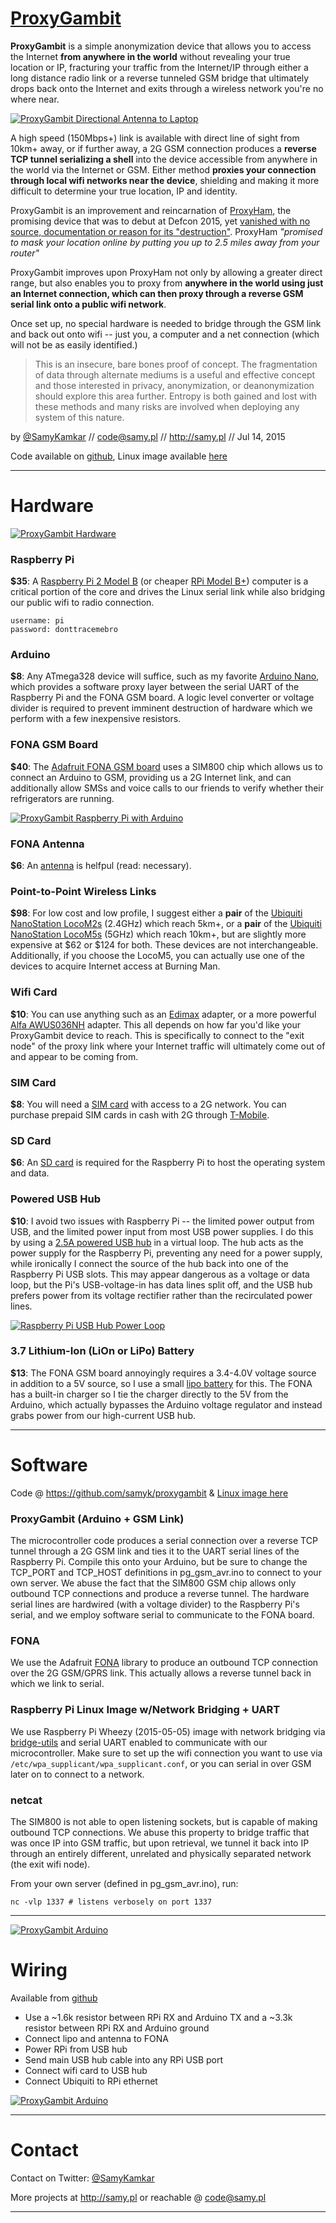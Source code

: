 # [ProxyGambit](http://samy.pl/proxygambit)

**ProxyGambit** is a simple anonymization device that allows you to access the Internet **from anywhere in the world** without revealing your true location or IP, fracturing your traffic from the Internet/IP through either a long distance radio link or a reverse tunneled GSM bridge that ultimately drops back onto the Internet and exits through a wireless network you're no where near.

[![ProxyGambit Directional Antenna to Laptop](http://samy.pl/proxygambit/laptop.png?x2)](http://samy.pl/proxygambit/laptopbig.png)

A high speed (150Mbps+) link is available with direct line of sight from 10km+ away, or if further away, a 2G GSM connection produces a **reverse TCP tunnel serializing a shell** into the device accessible from anywhere in the world via the Internet or GSM. Either method **proxies your connection through local wifi networks near the device**, shielding and making it more difficult to determine your true location, IP and identity.

ProxyGambit is an improvement and reincarnation of [ProxyHam](http://www.wired.com/2015/07/online-anonymity-project-proxyham-mysteriously-vanishes/), the promising device that was to debut at Defcon 2015, yet [vanished with no source, documentation or reason for its "destruction"](http://www.wired.com/2015/07/online-anonymity-project-proxyham-mysteriously-vanishes/). ProxyHam *"promised to mask your location online by putting you up to 2.5 miles away from your router"*

ProxyGambit improves upon ProxyHam not only by allowing a greater direct range, but also enables you to proxy from **anywhere in the world using just an Internet connection, which can then proxy through a reverse GSM serial link onto a public wifi network**.

Once set up, no special hardware is needed to bridge through the GSM link and back out onto wifi -- just you, a computer and a net connection (which will not be as easily identified.)

> This is an insecure, bare bones proof of concept. The fragmentation of data through alternate mediums is a useful and effective concept and those interested in privacy, anonymization, or deanonymization should explore this area further. Entropy is both gained and lost with these methods and many risks are involved when deploying any system of this nature.

by [@SamyKamkar](https://twitter.com/samykamkar) // <code@samy.pl> // <http://samy.pl> // Jul 14, 2015

Code available on [github](https://github.com/samyk/proxygambit), Linux image available [here](https://www.dropbox.com/s/9we0k3muz175rga/proxygambit-2015-05-05-raspbian-wheezy.img.zip?dl=0)


------

# Hardware

[![ProxyGambit Hardware](http://samy.pl/proxygambit/all.png)](http://samy.pl/proxygambit/allbig.png)


### Raspberry Pi
**$35**: A [Raspberry Pi 2 Model B](http://amzn.to/1TCfkO1) (or cheaper [RPi Model B+](http://amzn.to/1f33DAL)) computer is a critical portion of the core and drives the Linux serial link while also bridging our public wifi to radio connection.

```
username: pi
password: donttracemebro
```

### Arduino
**$8**: Any ATmega328 device will suffice, such as my favorite [Arduino Nano](http://amzn.to/1f33WM2), which provides a software proxy layer between the serial UART of the Raspberry Pi and the FONA GSM board. A logic level converter or voltage divider is required to prevent imminent destruction of hardware which we perform with a few inexpensive resistors.

### FONA GSM Board
**$40**: The [Adafruit FONA GSM board](http://amzn.to/1SmM1N9) uses a SIM800 chip which allows us to connect an Arduino to GSM, providing us a 2G Internet link, and can additionally allow SMSs and voice calls to our friends to verify whether their refrigerators are running.

[![ProxyGambit Raspberry Pi with Arduino](http://samy.pl/proxygambit/IMG_3138sm.JPG)](http://samy.pl/proxygambit/IMG_3138.JPG)

### FONA Antenna
**$6**: An [antenna](http://amzn.to/1IZLDDt) is helfpul (read: necessary).

### Point-to-Point Wireless Links
**$98**: For low cost and low profile, I suggest either a **pair** of the [Ubiquiti NanoStation LocoM2s](http://amzn.to/1GlBsmn) (2.4GHz) which reach 5km+, or a **pair** of the [Ubiquiti NanoStation LocoM5s](http://amzn.to/1GlBqep) (5GHz) which reach 10km+, but are slightly more expensive at $62 or $124 for both. These devices are not interchangeable. Additionally, if you choose the LocoM5, you can actually use one of the devices to acquire Internet access at Burning Man.

### Wifi Card
**$10**: You can use anything such as an [Edimax](http://amzn.to/1f34zVV) adapter, or a more powerful [Alfa AWUS036NH](http://amzn.to/1SmMi2x) adapter. This all depends on how far you'd like your ProxyGambit device to reach. This is specifically to connect to the "exit node" of the proxy link where your Internet traffic will ultimately come out of and appear to be coming from.

### SIM Card
**$8**: You will need a [SIM card](http://amzn.to/1GlBz1w) with access to a 2G network. You can purchase prepaid SIM cards in cash with 2G through [T-Mobile](http://amzn.to/1GlBz1w).

### SD Card
**$6**: An [SD card](http://amzn.to/1f352XW) is required for the Raspberry Pi to host the operating system and data.

### Powered USB Hub
**$10**: I avoid two issues with Raspberry Pi -- the limited power output from USB, and the limited power input from most USB power supplies. I do this by using a [2.5A powered USB hub](http://amzn.to/1TCg0D3) in a virtual loop. The hub acts as the power supply for the Raspberry Pi, preventing any need for a power supply, while ironically I connect the source of the hub back into one of the Raspberry Pi USB slots. This may appear dangerous as a voltage or data loop, but the Pi's USB-voltage-in has data lines split off, and the USB hub prefers power from its voltage rectifier rather than the recirculated power lines.

[![Raspberry Pi USB Hub Power Loop](http://samy.pl/proxygambit/loopdesc.png)](http://samy.pl/proxygambit/loopdescbig.png)

### 3.7 Lithium-Ion (LiOn or LiPo) Battery
**$13**: The FONA GSM board annoyingly requires a 3.4-4.0V voltage source in addition to a 5V source, so I use a small [lipo battery](http://amzn.to/1TCg71t) for this. The FONA has a built-in charger so I tie the charger directly to the 5V from the Arduino, which actually bypasses the Arduino voltage regulator and instead grabs power from our high-current USB hub.

-----

# Software

Code @ <https://github.com/samyk/proxygambit> & [Linux image here](https://www.dropbox.com/s/9we0k3muz175rga/proxygambit-2015-05-05-raspbian-wheezy.img.zip?dl=0)

### ProxyGambit (Arduino + GSM Link)
The microcontroller code produces a serial connection over a reverse TCP tunnel through a 2G GSM link and ties it to the UART serial lines of the Raspberry Pi. Compile this onto your Arduino, but be sure to change the TCP_PORT and TCP_HOST definitions in pg_gsm_avr.ino to connect to your own server. We abuse the fact that the SIM800 GSM chip allows only outbound TCP connections and produce a reverse tunnel. The hardware serial lines are hardwired (with a voltage divider) to the Raspberry Pi's serial, and we employ software serial to communicate to the FONA board.

### FONA
We use the Adafruit [FONA](https://github.com/adafruit/Adafruit_FONA_Library) library to produce an outbound TCP connection over the 2G GSM/GPRS link. This actually allows a reverse tunnel back in which we link to serial.

### Raspberry Pi Linux Image w/Network Bridging + UART
We use Raspberry Pi Wheezy (2015-05-05) image with network bridging via [bridge-utils](https://packages.debian.org/search?keywords=bridge-utils) and serial UART enabled to communicate with our microcontroller. Make sure to set up the wifi connection you want to use via `/etc/wpa_supplicant/wpa_supplicant.conf`, or you can serial in over GSM later on to connect to a network.

### netcat
The SIM800 is not able to open listening sockets, but is capable of making outbound TCP connections. We abuse this property to bridge traffic that was once IP into GSM traffic, but upon retrieval, we tunnel it back into IP through an entirely different, unrelated and physically separated network (the exit wifi node).

From your own server (defined in pg_gsm_avr.ino), run:

`nc -vlp 1337 # listens verbosely on port 1337`


-----


[![ProxyGambit Arduino](http://samy.pl/proxygambit/IMG_3139sm.JPG)](http://samy.pl/proxygambit/IMG_3139.JPG)


# Wiring

Available from [github](https://github.com/samyk/proxygambit)

* Use a ~1.6k resistor between RPi RX and Arduino TX and a ~3.3k resistor between RPi RX and Arduino ground
* Connect lipo and antenna to FONA
* Power RPi from USB hub
* Send main USB hub cable into any RPi USB port
* Connect wifi card to USB hub
* Connect Ubiquiti to RPi ethernet

[![ProxyGambit Arduino](http://samy.pl/proxygambit/proxygambit_bb.png)](http://samy.pl/proxygambit/proxygambit_bbbig.png)


-----

# Contact

Contact on Twitter: [@SamyKamkar](https://twitter.com/samykamkar)

More projects at <http://samy.pl> or reachable @ <code@samy.pl>

------